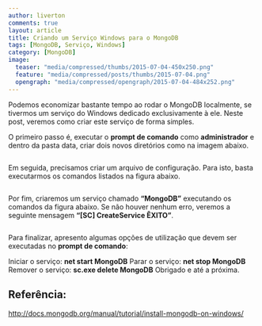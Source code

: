 ```yaml
---
author: liverton
comments: true
layout: article
title: Criando um Serviço Windows para o MongoDB
tags: [MongoDB, Serviço, Windows]
category: [MongoDB]
image:
  teaser: "media/compressed/thumbs/2015-07-04-450x250.png"
  feature: "media/compressed/posts/thumbs/2015-07-04.png"
  opengraph: "media/compressed/opengraph/2015-07-04-484x252.png"
---
```


Podemos economizar bastante tempo ao rodar o MongoDB localmente, se tivermos um serviço do Windows dedicado exclusivamente à ele. Neste post, veremos como criar este serviço de forma simples.

O primeiro passo é, executar o **prompt de comando** como **administrador** e dentro da pasta data, criar dois novos diretórios como na imagem abaixo.

<img src="{{ '/media/compressed/posts/2015-07-04/1.png' | prepend: site.baseurl }}" alt="">

Em seguida, precisamos criar um arquivo de configuração. Para isto, basta executarmos os comandos listados na figura abaixo.

<img src="{{ '/media/compressed/posts/2015-07-04/2.png' | prepend: site.baseurl }}" alt="">

Por fim, criaremos um serviço chamado **“MongoDB”** executando os comandos da figura abaixo. Se não houver nenhum erro, veremos a seguinte mensagem **“[SC] CreateService ÊXITO”**.

<img src="{{ '/media/compressed/posts/2015-07-04/3.png' | prepend: site.baseurl }}" alt="">

Para finalizar, apresento algumas opções de utilização que devem ser executadas no **prompt de comando**:

Iniciar o serviço: **net start MongoDB**
Parar o serviço: **net stop MongoDB**
Remover o serviço: **sc.exe delete MongoDB**
Obrigado e até a próxima.

## **Referência:**

http://docs.mongodb.org/manual/tutorial/install-mongodb-on-windows/
